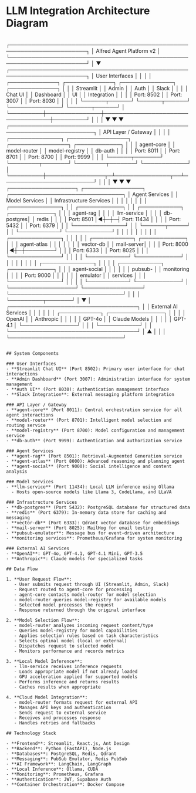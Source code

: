 # LLM Integration Architecture Diagram

```
 ```
 ┌───────────────────────────────────────────────────────────────────────┐
 │                       Alfred Agent Platform v2                         │
 └───────────────────────────────────────────────────────────────────────┘
                                     │
                                     ▼
 ┌───────────────────────────────────────────────────────────────────────┐
 │                              User Interfaces                           │
 │                                                                       │
 │  ┌─────────────┐  ┌─────────────┐  ┌──────────────┐  ┌─────────────┐  │
 │  │ Streamlit   │  │ Admin       │  │ Auth         │  │ Slack       │  │
 │  │ Chat UI     │  │ Dashboard   │  │ UI           │  │ Integration │  │
 │  │ Port: 8502  │  │ Port: 3007  │  │ Port: 8030   │  │             │  │
 │  └──────┬──────┘  └──────┬──────┘  └──────────────┘  └──────┬──────┘  │
 └─────────┼───────────────┼───────────────────────────────────┼─────────┘
           │               │                                   │
           ▼               ▼                                   ▼
 ┌─────────────────────────────────────────────────────────────────────────┐
 │                          API Layer / Gateway                             │
 │                                                                         │
 │  ┌──────────────┐ ┌────────────────┐ ┌────────────────┐ ┌────────────┐  │
 │  │ agent-core   │ │ model-router   │ │ model-registry │ │ db-auth    │  │
 │  │ Port: 8011   │ │ Port: 8701     │ │ Port: 8700     │ │ Port: 9999 │  │
 │  └──────┬───────┘ └────────┬───────┘ └────────┬───────┘ └────────────┘  │
 └─────────┼────────────────┬─┴───────────────┬──┴─────────────────────────┘
           │                │                 │
           ▼                ▼                 ▼
 ┌──────────────────┐ ┌────────────────┐ ┌───────────────────────────────┐
 │ Agent Services   │ │ Model Services │ │ Infrastructure Services        │
 │                  │ │                │ │                               │
 │ ┌──────────────┐ │ │ ┌────────────┐ │ │ ┌───────────┐ ┌────────────┐ │
 │ │ agent-rag    │ │ │ │ llm-service │ │ │ │ db-postgres│ │ redis      │ │
 │ │ Port: 8501   │◄┼─┼─┤ Port: 11434 │ │ │ │ Port: 5432 │ │ Port: 6379 │ │
 │ └──────────────┘ │ │ └──────┬─────┘ │ │ └───────────┘ └────────────┘ │
 │                  │ │        │       │ │                               │
 │ ┌──────────────┐ │ │        │       │ │ ┌───────────┐ ┌────────────┐ │
 │ │ agent-atlas  │ │ │        │       │ │ │ vector-db  │ │ mail-server│ │
 │ │ Port: 8000   │◄┼─┼────────┘       │ │ │ Port: 6333 │ │ Port: 8025 │ │
 │ └──────────────┘ │ │                │ │ └───────────┘ └────────────┘ │
 │                  │ │                │ │                               │
 │ ┌──────────────┐ │ │                │ │ ┌───────────┐ ┌────────────┐ │
 │ │ agent-social │ │ │                │ │ │ pubsub-   │ │ monitoring │ │
 │ │ Port: 9000   │ │ │                │ │ │ emulator  │ │ services   │ │
 │ └──────────────┘ │ │                │ │ └───────────┘ └────────────┘ │
 └──────────────────┘ └────────────────┘ └───────────────────────────────┘
           │                 │                       │
           └─────────┬───────┘                       │
                     ▼                               │
 ┌───────────────────────────────────┐               │
 │        External AI Services        │               │
 │                                   │               │
 │  ┌───────────┐  ┌───────────────┐ │               │
 │  │ OpenAI    │  │ Anthropic     │ │               │
 │  │ GPT-4o    │  │ Claude Models │ │               │
 │  │ GPT-4.1   │  └───────────────┘ │               │
 │  └───────────┘                    │               │
 └───────────────────────────────────┘               │
                     ▲                               │
                     │                               │
                     └───────────────────────────────┘
 ```

 ## System Components

 ### User Interfaces
 - **Streamlit Chat UI** (Port 8502): Primary user interface for chat interactions
 - **Admin Dashboard** (Port 3007): Administration interface for system management
 - **Auth UI** (Port 8030): Authentication management interface
 - **Slack Integration**: External messaging platform integration

 ### API Layer / Gateway
 - **agent-core** (Port 8011): Central orchestration service for all agent interactions
 - **model-router** (Port 8701): Intelligent model selection and routing service
 - **model-registry** (Port 8700): Model configuration and management service
 - **db-auth** (Port 9999): Authentication and authorization service

 ### Agent Services
 - **agent-rag** (Port 8501): Retrieval-Augmented Generation service
 - **agent-atlas** (Port 8000): Advanced reasoning and planning agent
 - **agent-social** (Port 9000): Social intelligence and content analysis

 ### Model Services
 - **llm-service** (Port 11434): Local LLM inference using Ollama
   - Hosts open-source models like Llama 3, CodeLlama, and LLaVA

 ### Infrastructure Services
 - **db-postgres** (Port 5432): PostgreSQL database for structured data
 - **redis** (Port 6379): In-memory data store for caching and messaging
 - **vector-db** (Port 6333): Qdrant vector database for embeddings
 - **mail-server** (Port 8025): MailHog for email testing
 - **pubsub-emulator**: Message bus for event-driven architecture
 - **monitoring services**: Prometheus/Grafana for system monitoring

 ### External AI Services
 - **OpenAI**: GPT-4o, GPT-4.1, GPT-4.1 Mini, GPT-3.5
 - **Anthropic**: Claude models for specialized tasks

 ## Data Flow

 1. **User Request Flow**:
    - User submits request through UI (Streamlit, Admin, Slack)
    - Request routed to agent-core for processing
    - agent-core contacts model-router for model selection
    - model-router queries model-registry for available models
    - Selected model processes the request
    - Response returned through the original interface

 2. **Model Selection Flow**:
    - model-router analyzes incoming request content/type
    - Queries model-registry for model capabilities
    - Applies selection rules based on task characteristics
    - Selects optimal model (local or external)
    - Dispatches request to selected model
    - Monitors performance and records metrics

 3. **Local Model Inference**:
    - llm-service receives inference requests
    - Loads appropriate model if not already loaded
    - GPU acceleration applied for supported models
    - Performs inference and returns results
    - Caches results when appropriate

 4. **Cloud Model Integration**:
    - model-router formats request for external API
    - Manages API keys and authentication
    - Sends request to external service
    - Receives and processes response
    - Handles retries and fallbacks

 ## Technology Stack

 - **Frontend**: Streamlit, React.js, Ant Design
 - **Backend**: Python (FastAPI), Node.js
 - **Databases**: PostgreSQL, Redis, Qdrant
 - **Messaging**: PubSub Emulator, Redis PubSub
 - **AI Framework**: LangChain, LangGraph
 - **Local Inference**: Ollama, CUDA
 - **Monitoring**: Prometheus, Grafana
 - **Authentication**: JWT, Supabase Auth
 - **Container Orchestration**: Docker Compose

```

